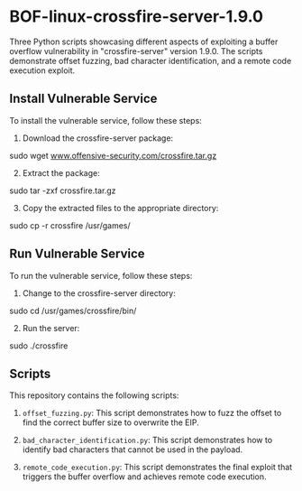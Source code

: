 # BOF-linux-crossfire-server-1.9.0

Three Python scripts showcasing different aspects of exploiting a buffer overflow vulnerability in "crossfire-server" version 1.9.0. The scripts demonstrate offset fuzzing, bad character identification, and a remote code execution exploit.

## Install Vulnerable Service

To install the vulnerable service, follow these steps:

1. Download the crossfire-server package:

sudo wget www.offensive-security.com/crossfire.tar.gz


2. Extract the package:

sudo tar -zxf crossfire.tar.gz


3. Copy the extracted files to the appropriate directory:

sudo cp -r crossfire /usr/games/


## Run Vulnerable Service

To run the vulnerable service, follow these steps:

1. Change to the crossfire-server directory:

sudo cd /usr/games/crossfire/bin/


2. Run the server:

sudo ./crossfire


## Scripts

This repository contains the following scripts:

1. `offset_fuzzing.py`: This script demonstrates how to fuzz the offset to find the correct buffer size to overwrite the EIP.

2. `bad_character_identification.py`: This script demonstrates how to identify bad characters that cannot be used in the payload.

3. `remote_code_execution.py`: This script demonstrates the final exploit that triggers the buffer overflow and achieves remote code execution.
